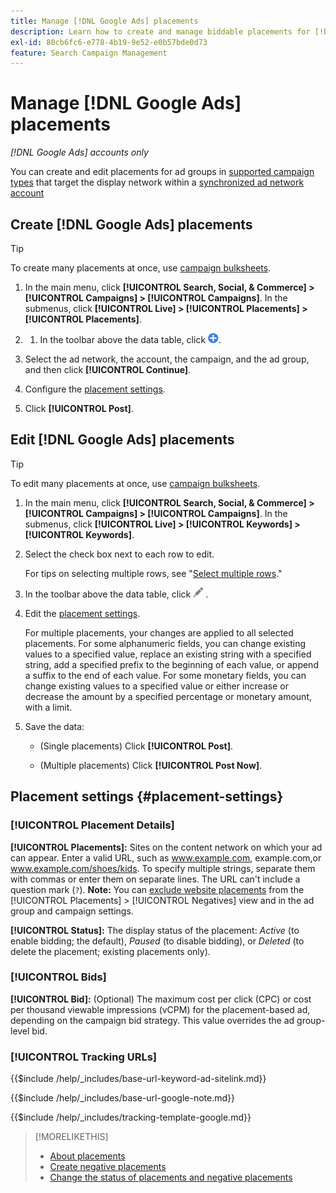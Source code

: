 ```yaml
---
title: Manage [!DNL Google Ads] placements
description: Learn how to create and manage biddable placements for [!DNL Google Ads] ad groups.
exl-id: 80cb6fc6-e778-4b19-9e52-e0b57bde0d73
feature: Search Campaign Management
---
```

# Manage [!DNL Google Ads] placements

*[!DNL Google Ads] accounts only*

You can create and edit placements for ad groups in [supported campaign types](/help/search-social-commerce/introduction/supported-inventory.md) that target the display network within a [synchronized ad network account](/help/search-social-commerce/campaign-management/accounts/ad-network-account-about.md)

## Create [!DNL Google Ads] placements

>[!TIP]
>
>To create many placements at once, use [campaign bulksheets](/help/search-social-commerce/campaign-management/bulksheets/bulksheet-about.md).

1. In the main menu, click **[!UICONTROL Search, Social, & Commerce] > [!UICONTROL Campaigns] > [!UICONTROL Campaigns]**. In the submenus, click **[!UICONTROL Live] > [!UICONTROL Placements] > [!UICONTROL Placements]**.

1. 1. In the toolbar above the data table, click ![Create](/help/search-social-commerce/assets/add.png "Create").

1. Select the ad network, the account, the campaign, and the ad group, and then click **[!UICONTROL Continue]**.

1. Configure the [placement settings](#placement-settings).

1. Click **[!UICONTROL Post]**.

## Edit [!DNL Google Ads] placements

>[!TIP]
>
>To edit many placements at once, use [campaign bulksheets](/help/search-social-commerce/campaign-management/bulksheets/bulksheet-about.md).

1. In the main menu, click **[!UICONTROL Search, Social, & Commerce] > [!UICONTROL Campaigns] > [!UICONTROL Campaigns]**. In the submenus, click **[!UICONTROL Live] > [!UICONTROL Keywords] > [!UICONTROL Keywords]**.

1. Select the check box next to each row to edit.

   For tips on selecting multiple rows, see "[Select multiple rows](/help/search-social-commerce/common-tasks/navigation-editing-selection/multiple-rows-select.md)."

1. In the toolbar above the data table, click ![Edit](/help/search-social-commerce/assets/edit.png "Edit") .

1. Edit the [placement settings](#placement-settings).

   For multiple placements, your changes are applied to all selected placements. For some alphanumeric fields, you can change existing values to a specified value, replace an existing string with a specified string, add a specified prefix to the beginning of each value, or append a suffix to the end of each value. For some monetary fields, you can change existing values to a specified value or either increase or decrease the amount by a specified percentage or monetary amount, with a limit.

1. Save the data:

   * (Single placements) Click **[!UICONTROL Post]**.
   
   * (Multiple placements) Click **[!UICONTROL Post Now]**.

## Placement settings {#placement-settings}

### [!UICONTROL Placement Details]

**[!UICONTROL Placements]:** Sites on the content network on which your ad can appear. Enter a valid URL, such as www.example.com, example.com,or www.example.com/shoes/kids. To specify multiple strings, separate them with commas or enter them on separate lines. The URL can't include a question mark (`?`). **Note:** You can [exclude website placements](placement-negative-create.md) from the [!UICONTROL Placements] > [!UICONTROL Negatives] view and in the ad group and campaign settings.

**[!UICONTROL Status]:** The display status of the placement: *Active* (to enable bidding; the default), *Paused* (to disable bidding), or *Deleted* (to delete the placement; existing placements only).

### [!UICONTROL Bids]

**[!UICONTROL Bid]:** (Optional) The maximum cost per click (CPC) or cost per thousand viewable impressions (vCPM) for the placement-based ad, depending on the campaign bid strategy. This value overrides the ad group-level bid.

<!-- If the placement is in a standard optimized portfolio, then the specified bid is applied for one day. Afterward, the optimization capability places bids according to its own calculations. -->

### [!UICONTROL Tracking URLs]

<!-- **[!UICONTROL Base URL]:** -->

{{$include /help/_includes/base-url-keyword-ad-sitelink.md}}

<!-- note -->

{{$include /help/_includes/base-url-google-note.md}}

<!-- **[!UICONTROL Tracking Template]:** -->

{{$include /help/_includes/tracking-template-google.md}}

>[!MORELIKETHIS]
>
>* [About placements](placement-about.md)
>* [Create negative placements](placement-negative-create.md)
>* [Change the status of placements and negative placements](placement-status-edit.md)
